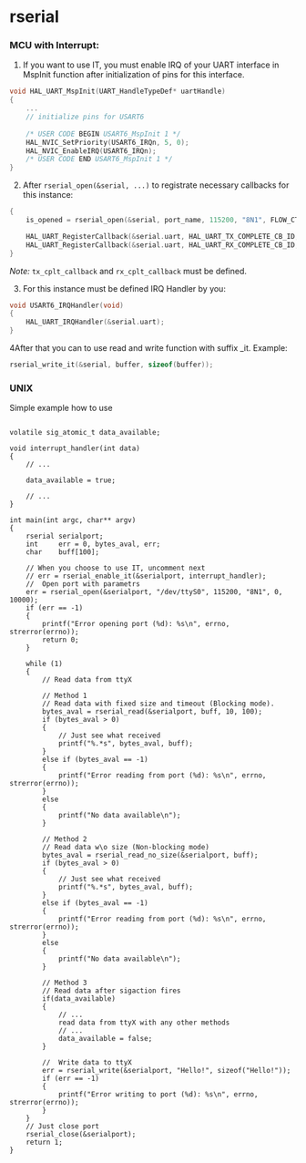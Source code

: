 # rserial

### MCU with Interrupt:

1. If you want to use IT, you must enable IRQ of your UART interface in MspInit function after initialization of pins for this interface.

```c
void HAL_UART_MspInit(UART_HandleTypeDef* uartHandle)
{
    ...
    // initialize pins for USART6
    
    /* USER CODE BEGIN USART6_MspInit 1 */
    HAL_NVIC_SetPriority(USART6_IRQn, 5, 0);
    HAL_NVIC_EnableIRQ(USART6_IRQn);
    /* USER CODE END USART6_MspInit 1 */
}
```

2. After `rserial_open(&serial, ...)` to registrate necessary callbacks for this instance:
```c
{
    is_opened = rserial_open(&serial, port_name, 115200, "8N1", FLOW_CTRL_DE, 4000);

    HAL_UART_RegisterCallback(&serial.uart, HAL_UART_TX_COMPLETE_CB_ID, tx_cplt_callback);
    HAL_UART_RegisterCallback(&serial.uart, HAL_UART_RX_COMPLETE_CB_ID, rx_cplt_callback);
}
```
_Note:_ `tx_cplt_callback` and `rx_cplt_callback` must be defined.


3. For this instance must be defined IRQ Handler by you:

```c
void USART6_IRQHandler(void)
{
    HAL_UART_IRQHandler(&serial.uart);
}
```

4After that you can to use read and write function with suffix _it.
Example:
```c
rserial_write_it(&serial, buffer, sizeof(buffer));
```

### UNIX

Simple example how to use
```

volatile sig_atomic_t data_available;

void interrupt_handler(int data)
{
    // ...

    data_available = true;

    // ...
}

int main(int argc, char** argv)
{
    rserial serialport;
    int     err = 0, bytes_aval, err;
    char    buff[100];

    // When you choose to use IT, uncomment next
    // err = rserial_enable_it(&serialport, interrupt_handler);
    //  Open port with parametrs
    err = rserial_open(&serialport, "/dev/ttyS0", 115200, "8N1", 0, 10000);
    if (err == -1)
    {
        printf("Error opening port (%d): %s\n", errno, strerror(errno));
        return 0;
    }

    while (1)
    {
        // Read data from ttyX

        // Method 1
        // Read data with fixed size and timeout (Blocking mode).
        bytes_aval = rserial_read(&serialport, buff, 10, 100);
        if (bytes_aval > 0)
        {
            // Just see what received
            printf("%.*s", bytes_aval, buff);
        }
        else if (bytes_aval == -1)
        {
            printf("Error reading from port (%d): %s\n", errno, strerror(errno));
        }
        else
        {
            printf("No data available\n");
        }

        // Method 2
        // Read data w\o size (Non-blocking mode)
        bytes_aval = rserial_read_no_size(&serialport, buff);
        if (bytes_aval > 0)
        {
            // Just see what received
            printf("%.*s", bytes_aval, buff);
        }
        else if (bytes_aval == -1)
        {
            printf("Error reading from port (%d): %s\n", errno, strerror(errno));
        }
        else
        {
            printf("No data available\n");
        }

        // Method 3
        // Read data after sigaction fires
        if(data_available)
        {
            // ...
            read data from ttyX with any other methods
            // ...
            data_available = false;
        }

        //  Write data to ttyX
        err = rserial_write(&serialport, "Hello!", sizeof("Hello!"));
        if (err == -1)
        {
            printf("Error writing to port (%d): %s\n", errno, strerror(errno));
        }
    }
    // Just close port
    rserial_close(&serialport);
    return 1;
}
```



